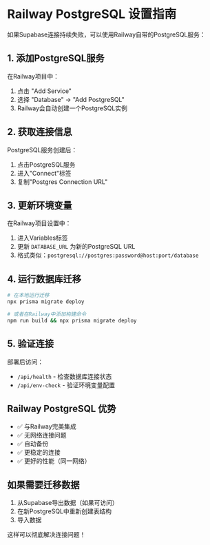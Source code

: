 # Railway PostgreSQL 设置指南

如果Supabase连接持续失败，可以使用Railway自带的PostgreSQL服务：

## 1. 添加PostgreSQL服务

在Railway项目中：
1. 点击 "Add Service" 
2. 选择 "Database" → "Add PostgreSQL"
3. Railway会自动创建一个PostgreSQL实例

## 2. 获取连接信息

PostgreSQL服务创建后：
1. 点击PostgreSQL服务
2. 进入"Connect"标签
3. 复制"Postgres Connection URL"

## 3. 更新环境变量

在Railway项目设置中：
1. 进入Variables标签
2. 更新 `DATABASE_URL` 为新的PostgreSQL URL
3. 格式类似：`postgresql://postgres:password@host:port/database`

## 4. 运行数据库迁移

```bash
# 在本地运行迁移
npx prisma migrate deploy

# 或者在Railway中添加构建命令
npm run build && npx prisma migrate deploy
```

## 5. 验证连接

部署后访问：
- `/api/health` - 检查数据库连接状态
- `/api/env-check` - 验证环境变量配置

## Railway PostgreSQL 优势

- ✅ 与Railway完美集成
- ✅ 无网络连接问题
- ✅ 自动备份
- ✅ 更稳定的连接
- ✅ 更好的性能（同一网络）

## 如果需要迁移数据

1. 从Supabase导出数据（如果可访问）
2. 在新PostgreSQL中重新创建表结构
3. 导入数据

这样可以彻底解决连接问题！